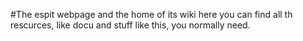 #The espit webpage and the home of its wiki
here you can find all th rescurces, like docu and stuff like this, you normally need.
